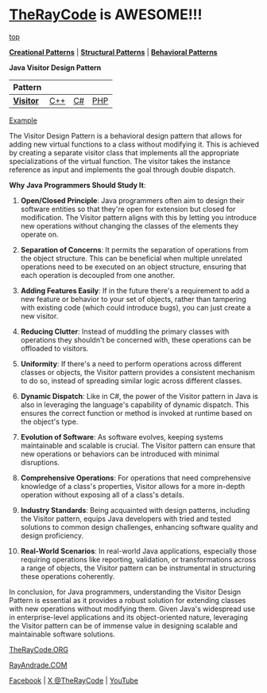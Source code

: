 # [TheRayCode](../../../README.md) is AWESOME!!!

[top](../README.md)

**[Creational Patterns](../../Creational/README.md)** | **[Structural Patterns](../../Structural/README.md)** | **[Behavioral Patterns](../README.md)**

**Java Visitor Design Pattern**

|Pattern|   |   |   |
|---|---|---|---|
| [**Visitor**](README.md) | [C++](../../../CPP/Behavioral/Visitor/README.md) | [C#](../../../Csharp/Behavioral/Visitor/README.md) | [PHP](../../../PHP/Behavioral/Visitor/README.md) |

[Example](Example/README.md)

The Visitor Design Pattern is a behavioral design pattern that allows for adding new virtual functions to a class without modifying it. This is achieved by creating a separate visitor class that implements all the appropriate specializations of the virtual function. The visitor takes the instance reference as input and implements the goal through double dispatch.

**Why Java Programmers Should Study It**:

1. **Open/Closed Principle**: Java programmers often aim to design their software entities so that they're open for extension but closed for modification. The Visitor pattern aligns with this by letting you introduce new operations without changing the classes of the elements they operate on.

2. **Separation of Concerns**: It permits the separation of operations from the object structure. This can be beneficial when multiple unrelated operations need to be executed on an object structure, ensuring that each operation is decoupled from one another.

3. **Adding Features Easily**: If in the future there's a requirement to add a new feature or behavior to your set of objects, rather than tampering with existing code (which could introduce bugs), you can just create a new visitor.

4. **Reducing Clutter**: Instead of muddling the primary classes with operations they shouldn't be concerned with, these operations can be offloaded to visitors.

5. **Uniformity**: If there's a need to perform operations across different classes or objects, the Visitor pattern provides a consistent mechanism to do so, instead of spreading similar logic across different classes.

6. **Dynamic Dispatch**: Like in C#, the power of the Visitor pattern in Java is also in leveraging the language's capability of dynamic dispatch. This ensures the correct function or method is invoked at runtime based on the object's type.

7. **Evolution of Software**: As software evolves, keeping systems maintainable and scalable is crucial. The Visitor pattern can ensure that new operations or behaviors can be introduced with minimal disruptions.

8. **Comprehensive Operations**: For operations that need comprehensive knowledge of a class's properties, Visitor allows for a more in-depth operation without exposing all of a class's details.

9. **Industry Standards**: Being acquainted with design patterns, including the Visitor pattern, equips Java developers with tried and tested solutions to common design challenges, enhancing software quality and design proficiency.

10. **Real-World Scenarios**: In real-world Java applications, especially those requiring operations like reporting, validation, or transformations across a range of objects, the Visitor pattern can be instrumental in structuring these operations coherently.

In conclusion, for Java programmers, understanding the Visitor Design Pattern is essential as it provides a robust solution for extending classes with new operations without modifying them. Given Java's widespread use in enterprise-level applications and its object-oriented nature, leveraging the Visitor pattern can be of immense value in designing scalable and maintainable software solutions.

[TheRayCode.ORG](https://www.TheRayCode.org)

[RayAndrade.COM](https://www.RayAndrade.com)

[Facebook](https://www.facebook.com/TheRayCode/) | [X @TheRayCode](https://www.x.com/TheRayCode/) | [YouTube](https://www.youtube.com/TheRayCode/)
